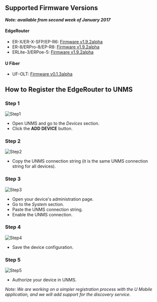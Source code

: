 ## Supported Firmware Versions

_**Note: available from second week of January 2017**_

#### EdgeRouter
* ER-X/ER-X-SFP/EP-R6: [Firmware v1.9.2alpha]()
* ER-8/ERPro-8/EP-R8: [Firmware v1.9.2alpha]()
* ERLite-3/ERPoe-5: [Firmware v1.9.2alpha]()

#### U Fiber
* UF-OLT: [Firmware v0.1.3alpha]()

## How to Register the EdgeRouter to UNMS

### Step 1
![Step1](https://github.com/Ubiquiti-App/UNMS/blob/master/doc/register/step1.png)
* Open UNMS and go to the _Devices_ section.
* Click the **ADD DEVICE** button.

### Step 2
![Step2](https://github.com/Ubiquiti-App/UNMS/blob/master/doc/register/step2.png)
* Copy the UNMS connection string (it is the same UNMS connection string for all devices).

### Step 3
![Step3](https://github.com/Ubiquiti-App/UNMS/blob/master/doc/register/step3.png)
* Open your device's administration page.
* Go to the _System_ section.
* Paste the UNMS connection string.
* Enable the UNMS connection.

### Step 4
![Step4](https://github.com/Ubiquiti-App/UNMS/blob/master/doc/register/step4.png)
* Save the device configuration.

### Step 5
![Step5](https://github.com/Ubiquiti-App/UNMS/blob/master/doc/register/step5.png)
* Authorize your device in UNMS.

_Note: We are working on a simpler registration process with the U Mobile application, and we will add support for the discovery service._